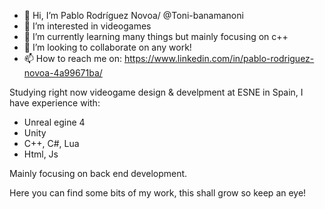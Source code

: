 - 👋 Hi, I’m Pablo Rodríguez Novoa/ @Toni-banamanoni
- 👀 I’m interested in videogames
- 🌱 I’m currently learning many things but mainly focusing on c++
- 💞️ I’m looking to collaborate on any work!
- 📫 How to reach me on: https://www.linkedin.com/in/pablo-rodriguez-novoa-4a99671ba/

Studying right now videogame design & develpment at ESNE in Spain, I have experience with:
- Unreal egine 4
- Unity
- C++, C#, Lua
- Html, Js

Mainly focusing on back end development.

Here you can find some bits of my work, this shall grow so keep an eye!
